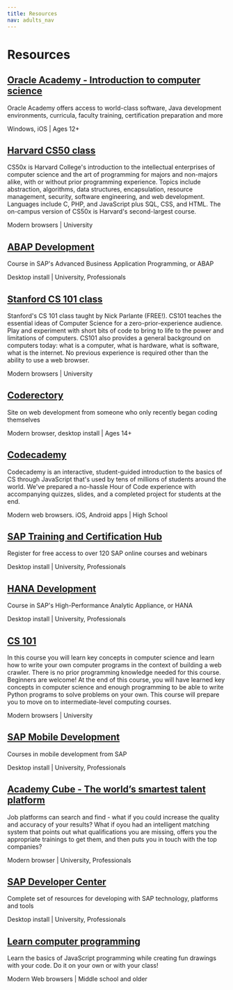```yaml
---
title: Resources
nav: adults_nav
---
```


# Resources


## [Oracle Academy - Introduction to computer science](https://academy.oracle.com/oa-web-introcs-description.html)
Oracle Academy offers access to world-class software, Java development environments, curricula, faculty training, certification preparation and more

Windows, iOS | Ages 12+

## [Harvard CS50 class](https://www.edx.org/course-list/allschools/computer-science/allcourses)
CS50x is Harvard College's introduction to the intellectual enterprises of computer science and the art of programming for majors and non-majors alike, with or without prior programming experience. Topics include abstraction, algorithms, data structures, encapsulation, resource management, security, software engineering, and web development. Languages include C, PHP, and JavaScript plus SQL, CSS, and HTML. The on-campus version of CS50x is Harvard's second-largest course.

Modern browsers | University

## [ABAP Development](https://open.sap.com/courses)
Course in SAP's Advanced Business Application Programming, or ABAP

Desktop install | University, Professionals

## [Stanford CS 101 class](https://www.coursera.org/course/cs101)
Stanford's CS 101 class taught by Nick Parlante (FREE!). CS101 teaches the essential ideas of Computer Science for a zero-prior-experience audience. Play and experiment with short bits of code to bring to life to the power and limitations of computers. CS101 also provides a general background on computers today: what is a computer, what is hardware, what is software, what is the internet. No previous experience is required other than the ability to use a web browser.

Modern browsers | University

## [Coderectory](http://www.coderectory.com/)
Site on web development from someone who only recently began coding themselves

Modern browser, desktop install | Ages 14+

## [Codecademy](http://www.codecademy.com/)
Codecademy is an interactive, student-guided introduction to the basics of CS through JavaScript that's used by tens of millions of students around the world. We've prepared a no-hassle Hour of Code experience with accompanying quizzes, slides, and a completed project for students at the end.

Modern web browsers. iOS, Android apps | High School

## [SAP Training and Certification Hub](https://training.sap.com/shop/course/hub001-sap-learning-hub-discovery-edition-learninghub-010-g-en/)
Register for free access to over 120 SAP online courses and webinars

Desktop install | University, Professionals

## [HANA Development](https://open.sap.com/courses)
Course in SAP's High-Performance Analytic Appliance, or HANA

Desktop install | University, Professionals

## [CS 101](https://www.udacity.com/course/cs101)
In this course you will learn key concepts in computer science and learn how to write your own computer programs in the context of building a web crawler. There is no prior programming knowledge needed for this course. Beginners are welcome! At the end of this course, you will have learned key concepts in computer science and enough programming to be able to write Python programs to solve problems on your own. This course will prepare you to move on to intermediate-level computing courses.

Modern browsers | University

## [SAP Mobile Development](https://open.sap.com/courses)
Courses in mobile development from SAP

Desktop install | University, Professionals

## [Academy Cube - The world’s smartest talent platform](http://www.academy-cube.eu/)
Job platforms can search and find - what if you could increase the quality and accuracy of your results? What if oyou had an intelligent matching system that points out what qualifications you are missing, offers you the appropriate trainings to get them, and then puts you in touch with the top companies?

Modern browser | University, Professionals

## [SAP Developer Center](http://scn.sap.com/community/developer-center)
Complete set of resources for developing with SAP technology, platforms and tools

Desktop install | University, Professionals

## [Learn computer programming](https://www.khanacademy.org/cs)
Learn the basics of JavaScript programming while creating fun drawings with your code. Do it on your own or with your class!

Modern Web browsers | Middle school and older